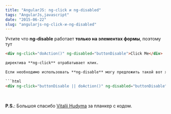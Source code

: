 ```yaml
---
title: "AngularJS: ng-click и ng-disabled"
tags: "AngularJs,javascript"
date: "2015-06-22"
slug: "angularjs-ng-click-и-ng-disabled"
---
```


Учтите что **ng-disable** работает **только на элементах формы**, поэтому тут

```html
<div ng-click="doAction()" ng-disabled="buttonDisable">Click Me</div>

директива **ng-click** отрабатывает клик.

Если необходимо использовать **ng-disable** могу предложить такой вот хак:

```html
<div ng-click="buttonDisable || doAction()" ng-disabled="buttonDisable"></div>
```

 

**P.S.**: Большоя спасибо [Vitalii Hudyma](https://twitter.com/katmai7) за планкер с кодом.
